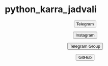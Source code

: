 #                                                     python_karra_jadvali
<p align='center'>
<a href='https://t.me/darkhacker_66'><button id="telegram" type='button' title="My Telegram Accaunt">Telegram</button></a>
  </p>
  <p align='center'>
  <a href='https://www.instagram.com/crysis_66'><button id="instagram" title="My Instagram Accaunt">Instagram</button></a>
    </p>
    <p align='center'>
      <a href="https://t.me/FR13NDS_CYBER">
<button type="button" title="My Telegram Group">Telegram Group</button>
</a>     
</p>
<p align='center'>
  <a href="https://github.com/darkhacker66">
  <button type="button" title="My GitHub Accaunt">GitHub
    </button>
    </a>
</p>
